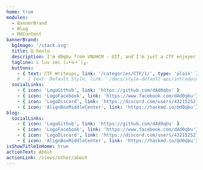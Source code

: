 ```yaml
---
home: true
modules:
  - BannerBrand
  - Blog
  - MdContent
bannerBrand:
  bgImage: '/stack.svg'
  title: O henlo
  description: I'm d0qbu from VNUHCM - UIT, and I'm just a CTF enjoyer
  tagline: i luv sec (๑•̀ㅂ•́)و✧
  buttons:
    - { text: CTF Writeups, link: '/categories/CTF/1/', type: 'plain' }
    # - { text: Default Style, link: '/docs/style-default-api/introduce', type: 'plain' }
  socialLinks:
    - { icon: 'LogoGithub', link: 'https://github.com/dAd0qbu' }
    - { icon: 'LogoFacebook', link: 'https://www.facebook.com/dAd0qbu'}
    - { icon: 'LogoDiscord', link: 'https://discord.com/users/432152527530754048'}
    - { icon: 'AlignBoxMiddleCenter', link: 'https://hackmd.io/@d0qbu'}
blog:
  socialLinks:
    - { icon: 'LogoGithub', link: 'https://github.com/dAd0qbu' }
    - { icon: 'LogoFacebook', link: 'https://www.facebook.com/dAd0qbu'}
    - { icon: 'LogoDiscord', link: 'https://discord.com/users/432152527530754048'}
    - { icon: 'AlignBoxMiddleCenter', link: 'https://hackmd.io/@d0qbu'}
isShowTitleInHome: true
actionText: About
actionLink: /views/other/about
---
```



